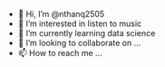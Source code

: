 - 👋 Hi, I’m @nthanq2505
- 👀 I’m interested in listen to music
- 🌱 I’m currently learning data science
- 💞️ I’m looking to collaborate on ...
- 📫 How to reach me ...

<!---
nthanq2505/nthanq2505 is a ✨ special ✨ repository because its `README.md` (this file) appears on your GitHub profile.
You can click the Preview link to take a look at your changes.
--->
